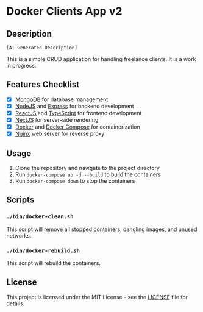 # Docker Clients App v2

## Description

`[AI Generated Description]`

This is a simple CRUD application for handling freelance clients. It is a work in progress.

## Features Checklist

- [x] [MongoDB](https://www.mongodb.com/) for database management
- [x] [NodeJS](https://nodejs.org/en/) and [Express](https://expressjs.com/) for backend development
- [x] [ReactJS](https://reactjs.org/) and [TypeScript](https://www.typescriptlang.org/) for frontend development
- [x] [NextJS](https://nextjs.org/) for server-side rendering
- [x] [Docker](https://www.docker.com/) and [Docker Compose](https://docs.docker.com/compose/) for containerization
- [x] [Nginx](https://www.nginx.com/) web server for reverse proxy

## Usage

1. Clone the repository and navigate to the project directory
2. Run `docker-compose up -d --build` to build the containers
3. Run `docker-compose down` to stop the containers

## Scripts

### `./bin/docker-clean.sh`

This script will remove all stopped containers, dangling images, and unused networks.

### `./bin/docker-rebuild.sh`

This script will rebuild the containers.

## License

This project is licensed under the MIT License - see the [LICENSE](LICENSE) file for details.